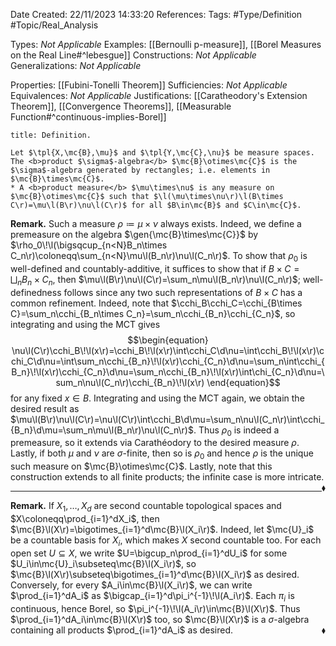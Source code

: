 <div class="topSpace"></div>

Date Created: 22/11/2023 14:33:20
References:
Tags: #Type/Definition #Topic/Real_Analysis

Types: <i>Not Applicable</i>
Examples: [[Bernoulli p-measure]], [[Borel Measures on the Real Line#^lebesgue]]
Constructions: <i>Not Applicable</i>
Generalizations: <i>Not Applicable</i>

Properties: [[Fubini-Tonelli Theorem]]
Sufficiencies: <i>Not Applicable</i>
Equivalences: <i>Not Applicable</i>
Justifications: [[Caratheodory's Extension Theorem]], [[Convergence Theorems]], [[Measurable Function#^continuous-implies-Borel]]

``` ad-Definition
title: Definition.

Let $\tpl{X,\mc{B},\mu}$ and $\tpl{Y,\mc{C},\nu}$ be measure spaces. The <b>product $\sigma$-algebra</b> $\mc{B}\otimes\mc{C}$ is the $\sigma$-algebra generated by rectangles; i.e. elements in $\mc{B}\times\mc{C}$.
* A <b>product measure</b> $\mu\times\nu$ is any measure on $\mc{B}\otimes\mc{C}$ such that $\l(\mu\times\nu\r)\l(B\times C\r)=\mu\l(B\r)\nu\l(C\r)$ for all $B\in\mc{B}$ and $C\in\mc{C}$.

```

<b>Remark.</b> Such a measure $\rho\coloneqq\mu\times\nu$ always exists. Indeed, we define a premeasure on the algebra $\gen{\mc{B}\times\mc{C}}$ by $\rho_0\!\l(\bigsqcup_{n<N}B_n\times C_n\r)\coloneqq\sum_{n<N}\mu\l(B_n\r)\nu\l(C_n\r)$. To show that $\rho_0$ is well-defined and countably-additive, it suffices to show that if $B\times C=\bigsqcup_nB_n\times C_n$, then $\mu\l(B\r)\nu\l(C\r)=\sum_n\mu\l(B_n\r)\nu\l(C_n\r)$; well-definedness follows since any two such representations of $B\times C$ has a common refinement. Indeed, note that $\cchi_B\cchi_C=\cchi_{B\times C}=\sum_n\cchi_{B_n\times C_n}=\sum_n\cchi_{B_n}\cchi_{C_n}$, so integrating and using the MCT gives
$$\begin{equation}
    \nu\l(C\r)\cchi_B\!\l(x\r)=\cchi_B\!\l(x\r)\int\cchi_C\d\nu=\int\cchi_B\!\l(x\r)\cchi_C\d\nu=\int\sum_n\cchi_{B_n}\!\l(x\r)\cchi_{C_n}\d\nu=\sum_n\int\cchi_{B_n}\!\l(x\r)\cchi_{C_n}\d\nu=\sum_n\cchi_{B_n}\!\l(x\r)\int\chi_{C_n}\d\nu=\sum_n\nu\l(C_n\r)\cchi_{B_n}\!\l(x\r)
\end{equation}$$
for any fixed $x\in B$. Integrating and using the MCT again, we obtain the desired result as $\mu\l(B\r)\nu\l(C\r)=\nu\l(C\r)\int\cchi_B\d\mu=\sum_n\nu\l(C_n\r)\int\cchi_{B_n}\d\mu=\sum_n\mu\l(B_n\r)\nu\l(C_n\r)$. Thus $\rho_0$ is indeed a premeasure, so it extends via Carathéodory to the desired measure $\rho$. Lastly, if both $\mu$ and $\nu$ are $\sigma$-finite, then so is $\rho_0$ and hence $\rho$ is the unique such measure on $\mc{B}\otimes\mc{C}$. Lastly, note that this construction extends to all finite products; the infinite case is more intricate.<span style="float:right;">$\blacklozenge$</span>

---

<b>Remark.</b> If $X_1,\dots,X_d$ are second countable topological spaces and $X\coloneqq\prod_{i=1}^dX_i$, then $\mc{B}\l(X\r)=\bigotimes_{i=1}^d\mc{B}\l(X_i\r)$. Indeed, let $\mc{U}_i$ be a countable basis for $X_i$, which makes $X$ second countable too. For each open set $U\subseteq X$, we write $U=\bigcup_n\prod_{i=1}^dU_i$ for some $U_i\in\mc{U}_i\subseteq\mc{B}\l(X_i\r)$, so $\mc{B}\l(X\r)\subseteq\bigotimes_{i=1}^d\mc{B}\l(X_i\r)$ as desired. Conversely, for every $A_i\in\mc{B}\l(X_i\r)$, we can write $\prod_{i=1}^dA_i$ as $\bigcap_{i=1}^d\pi_i^{-1}\!\l(A_i\r)$. Each $\pi_i$ is continuous, hence Borel, so $\pi_i^{-1}\!\l(A_i\r)\in\mc{B}\l(X\r)$. Thus $\prod_{i=1}^dA_i\in\mc{B}\l(X\r)$ too, so $\mc{B}\l(X\r)$ is a $\sigma$-algebra containing all products $\prod_{i=1}^dA_i$ as desired.<span style="float:right;">$\blacklozenge$</span>
